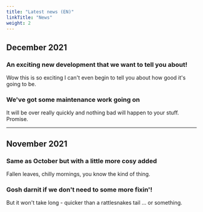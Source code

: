 ```yaml
---
title: "Latest news (EN)"
linkTitle: "News"
weight: 2
---
```



## December 2021

### An exciting new development that we want to tell you about!

Wow this is so exciting I can't even begin to tell you about how good it's going to be.

### We've got some maintenance work going on

It will be over really quickly and nothing bad will happen to your stuff. Promise.

---

## November 2021

### Same as October but with a little more cosy added

Fallen leaves, chilly mornings, you know the kind of thing.

### Gosh darnit if we don't need to some more fixin'!

But it won't take long - quicker than a rattlesnakes tail ... or something.